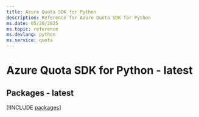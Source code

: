 ```yaml
---
title: Azure Quota SDK for Python
description: Reference for Azure Quota SDK for Python
ms.date: 05/20/2025
ms.topic: reference
ms.devlang: python
ms.service: quota
---
```

# Azure Quota SDK for Python - latest
## Packages - latest
[!INCLUDE [packages](quota-index.md)]